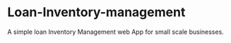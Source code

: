 # Loan-Inventory-management
A simple loan Inventory Management  web App for small scale businesses.
